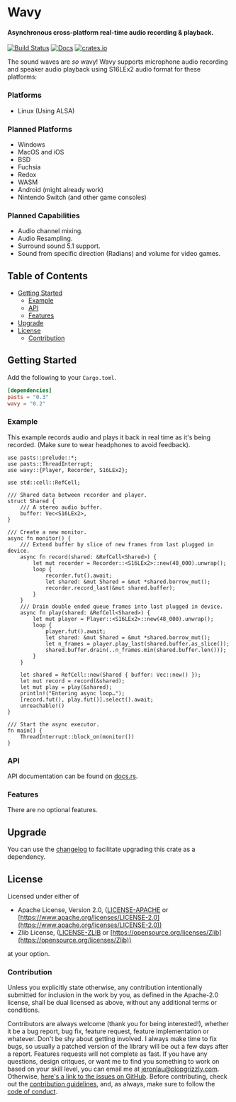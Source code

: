 # Wavy

#### Asynchronous cross-platform real-time audio recording &amp; playback.

[![Build Status](https://api.travis-ci.org/libcala/wavy.svg?branch=master)](https://travis-ci.org/libcala/wavy)
[![Docs](https://docs.rs/wavy/badge.svg)](https://docs.rs/wavy)
[![crates.io](https://img.shields.io/crates/v/wavy.svg)](https://crates.io/crates/wavy)

The sound waves are _so_ wavy!  Wavy supports microphone audio recording and
speaker audio playback using S16LEx2 audio format for these platforms:

### Platforms
- Linux (Using ALSA)

### Planned Platforms
- Windows
- MacOS and iOS
- BSD
- Fuchsia
- Redox
- WASM
- Android (might already work)
- Nintendo Switch (and other game consoles)

### Planned Capabilities
- Audio channel mixing.
- Audio Resampling.
- Surround sound 5.1 support.
- Sound from specific direction (Radians) and volume for video games.

## Table of Contents
- [Getting Started](#getting-started)
   - [Example](#example)
   - [API](#api)
   - [Features](#features)
- [Upgrade](#upgrade)
- [License](#license)
   - [Contribution](#contribution)

## Getting Started
Add the following to your `Cargo.toml`.

```toml
[dependencies]
pasts = "0.3"
wavy = "0.2"
```

### Example
This example records audio and plays it back in real time as it's being
recorded.  (Make sure to wear headphones to avoid feedback).

```rust,no_run
use pasts::prelude::*;
use pasts::ThreadInterrupt;
use wavy::{Player, Recorder, S16LEx2};

use std::cell::RefCell;

/// Shared data between recorder and player.
struct Shared {
    /// A stereo audio buffer.
    buffer: Vec<S16LEx2>,
}

/// Create a new monitor.
async fn monitor() {
    /// Extend buffer by slice of new frames from last plugged in device.
    async fn record(shared: &RefCell<Shared>) {
        let mut recorder = Recorder::<S16LEx2>::new(48_000).unwrap();
        loop {
            recorder.fut().await;
            let shared: &mut Shared = &mut *shared.borrow_mut();
            recorder.record_last(&mut shared.buffer);
        }
    }
    /// Drain double ended queue frames into last plugged in device.
    async fn play(shared: &RefCell<Shared>) {
        let mut player = Player::<S16LEx2>::new(48_000).unwrap();
        loop {
            player.fut().await;
            let shared: &mut Shared = &mut *shared.borrow_mut();
            let n_frames = player.play_last(shared.buffer.as_slice());
            shared.buffer.drain(..n_frames.min(shared.buffer.len()));
        }
    }

    let shared = RefCell::new(Shared { buffer: Vec::new() });
    let mut record = record(&shared);
    let mut play = play(&shared);
    println!("Entering async loop…");
    [record.fut(), play.fut()].select().await;
    unreachable!()
}

/// Start the async executor.
fn main() {
    ThreadInterrupt::block_on(monitor())
}
```

### API
API documentation can be found on [docs.rs](https://docs.rs/wavy).

### Features
There are no optional features.

## Upgrade
You can use the
[changelog](https://github.com/libcala/wavy/blob/master/CHANGELOG.md)
to facilitate upgrading this crate as a dependency.

## License
Licensed under either of
 - Apache License, Version 2.0,
   ([LICENSE-APACHE](https://github.com/libcala/wavy/blob/master/LICENSE-APACHE) or
   [https://www.apache.org/licenses/LICENSE-2.0](https://www.apache.org/licenses/LICENSE-2.0))
 - Zlib License,
   ([LICENSE-ZLIB](https://github.com/libcala/wavy/blob/master/LICENSE-ZLIB) or
   [https://opensource.org/licenses/Zlib](https://opensource.org/licenses/Zlib))

at your option.

### Contribution
Unless you explicitly state otherwise, any contribution intentionally submitted
for inclusion in the work by you, as defined in the Apache-2.0 license, shall be
dual licensed as above, without any additional terms or conditions.

Contributors are always welcome (thank you for being interested!), whether it
be a bug report, bug fix, feature request, feature implementation or whatever.
Don't be shy about getting involved.  I always make time to fix bugs, so usually
a patched version of the library will be out a few days after a report.
Features requests will not complete as fast.  If you have any questions, design
critques, or want me to find you something to work on based on your skill level,
you can email me at [jeronlau@plopgrizzly.com](mailto:jeronlau@plopgrizzly.com).
Otherwise,
[here's a link to the issues on GitHub](https://github.com/libcala/wavy/issues).
Before contributing, check out the
[contribution guidelines](https://github.com/libcala/wavy/blob/master/CONTRIBUTING.md),
and, as always, make sure to follow the
[code of conduct](https://github.com/libcala/wavy/blob/master/CODE_OF_CONDUCT.md).
